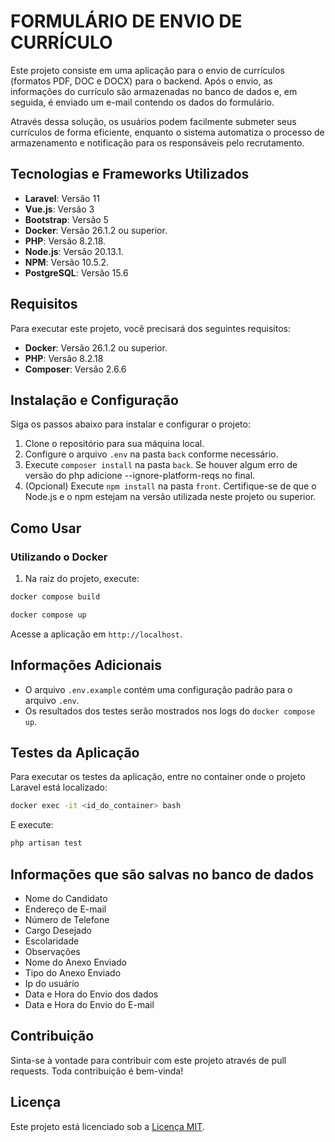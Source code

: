 # FORMULÁRIO DE ENVIO DE CURRÍCULO

Este projeto consiste em uma aplicação para o envio de currículos (formatos PDF, DOC e DOCX) para o backend. Após o envio, as informações do currículo são armazenadas no banco de dados e, em seguida, é enviado um e-mail contendo os dados do formulário.

Através dessa solução, os usuários podem facilmente submeter seus currículos de forma eficiente, enquanto o sistema automatiza o processo de armazenamento e notificação para os responsáveis pelo recrutamento.

## Tecnologias e Frameworks Utilizados

- **Laravel**: Versão 11
- **Vue.js**: Versão 3
- **Bootstrap**: Versão 5
- **Docker**: Versão 26.1.2 ou superior.
- **PHP**: Versão 8.2.18.
- **Node.js**: Versão 20.13.1.
- **NPM**: Versão 10.5.2.
- **PostgreSQL**: Versão 15.6


## Requisitos

Para executar este projeto, você precisará dos seguintes requisitos:

- **Docker**: Versão 26.1.2 ou superior.
- **PHP**: Versão 8.2.18
- **Composer**: Versão 2.6.6

## Instalação e Configuração

Siga os passos abaixo para instalar e configurar o projeto:

1. Clone o repositório para sua máquina local.
2. Configure o arquivo `.env` na pasta `back` conforme necessário.
3. Execute `composer install` na pasta `back`. Se houver algum erro de versão do php adicione --ignore-platform-reqs no final.
4. (Opcional) Execute `npm install` na pasta `front`. Certifique-se de que o Node.js e o npm estejam na versão utilizada neste projeto ou superior.

## Como Usar

### Utilizando o Docker

1. Na raiz do projeto, execute:

```bash
docker compose build
```

```bash
docker compose up
```

Acesse a aplicação em `http://localhost`.

## Informações Adicionais

- O arquivo `.env.example` contém uma configuração padrão para o arquivo `.env`.
- Os resultados dos testes serão mostrados nos logs do `docker compose up`.

## Testes da Aplicação

Para executar os testes da aplicação, entre no container onde o projeto Laravel está localizado:

```bash
docker exec -it <id_do_container> bash
```

E execute:

```bash
php artisan test
```

## Informações que são salvas no banco de dados
- Nome do Candidato
- Endereço de E-mail
- Número de Telefone
- Cargo Desejado
- Escolaridade
- Observações
- Nome do Anexo Enviado
- Tipo do Anexo Enviado
- Ip do usuário
- Data e Hora do Envio dos dados 
- Data e Hora do Envio do E-mail

## Contribuição

Sinta-se à vontade para contribuir com este projeto através de pull requests. Toda contribuição é bem-vinda!

## Licença

Este projeto está licenciado sob a [Licença MIT](LICENSE).

